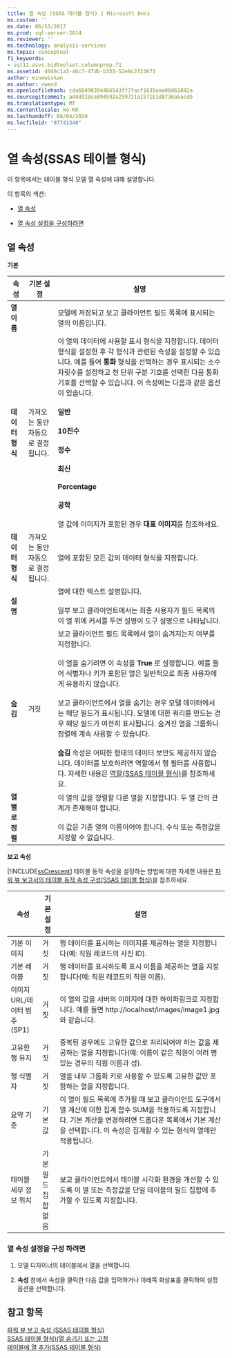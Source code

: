 ```yaml
---
title: 열 속성 (SSAS 테이블 형식) | Microsoft Docs
ms.custom: ''
ms.date: 06/13/2017
ms.prod: sql-server-2014
ms.reviewer: ''
ms.technology: analysis-services
ms.topic: conceptual
f1_keywords:
- sql12.asvs.bidtoolset.columnprop.f1
ms.assetid: 4046c1a3-46c7-47db-b355-52e9c2f23671
author: minewiskan
ms.author: owend
ms.openlocfilehash: cda68490394466543ff7facf1635eaa08d61842a
ms.sourcegitcommit: ad4d92dce894592a259721a1571b1d8736abacdb
ms.translationtype: MT
ms.contentlocale: ko-KR
ms.lasthandoff: 08/04/2020
ms.locfileid: "87741340"
---
```

# <a name="column-properties-ssas-tabular"></a>열 속성(SSAS 테이블 형식)
  이 항목에서는 테이블 형식 모델 열 속성에 대해 설명합니다.  
  
 이 항목의 섹션:  
  
-   [열 속성](#bkmk_properties)  
  
-   [열 속성 설정을 구성하려면](#bkmk_config_prop)  
  
##  <a name="column-properties"></a><a name="bkmk_properties"></a>열 속성  
 **기본**  
  
|속성|기본 설정|설명|  
|--------------|---------------------|-----------------|  
|**열 이름**||모델에 저장되고 보고 클라이언트 필드 목록에 표시되는 열의 이름입니다.|  
|**데이터 형식**|가져오는 동안 자동으로 결정됩니다.|이 열의 데이터에 사용할 표시 형식을 지정합니다. 데이터 형식을 설정한 후 각 형식과 관련된 속성을 설정할 수 있습니다. 예를 들어 **통화** 형식을 선택하는 경우 표시되는 소수 자릿수를 설정하고 천 단위 구분 기호를 선택한 다음 통화 기호를 선택할 수 있습니다. 이 속성에는 다음과 같은 옵션이 있습니다.<br /><br /> **일반**<br /><br /> **10진수**<br /><br /> **정수**<br /><br /> **최신**<br /><br /> **Percentage**<br /><br /> **공학**<br /><br /> 열 값에 이미지가 포함된 경우 **대표 이미지**를 참조하세요.|  
|**데이터 형식**|가져오는 동안 자동으로 결정됩니다.|열에 포함된 모든 값의 데이터 형식을 지정합니다.|  
|**설명**||열에 대한 텍스트 설명입니다.<br /><br /> 일부 보고 클라이언트에서는 최종 사용자가 필드 목록의 이 열 위에 커서를 두면 설명이 도구 설명으로 나타납니다.|  
|**숨김**|거짓|보고 클라이언트 필드 목록에서 열이 숨겨지는지 여부를 지정합니다.<br /><br /> 이 열을 숨기려면 이 속성을 **True** 로 설정합니다. 예를 들어 식별자나 키가 포함된 열은 일반적으로 최종 사용자에게 유용하지 않습니다.<br /><br /> 보고 클라이언트에서 열을 숨기는 경우 모델 데이터에서는 해당 필드가 표시됩니다. 모델에 대한 쿼리를 만드는 경우 해당 필드가 여전히 표시됩니다. 숨겨진 열을 그룹화나 정렬에 계속 사용할 수 있습니다.<br /><br /> **숨김** 속성은 어떠한 형태의 데이터 보안도 제공하지 않습니다. 데이터를 보호하려면 역할에서 행 필터를 사용합니다. 자세한 내용은 [역할&#40;SSAS 테이블 형식&#41;](roles-ssas-tabular.md)를 참조하세요.|  
|**열별로 정렬**||이 열의 값을 정렬할 다른 열을 지정합니다. 두 열 간의 관계가 존재해야 합니다.<br /><br /> 이 값은 기존 열의 이름이어야 합니다. 수식 또는 측정값을 지정할 수 없습니다.|  
  
 **보고 속성**  
  
 [!INCLUDE[ssCrescent](../../includes/sscrescent-md.md)] 테이블 동작 속성을 설정하는 방법에 대한 자세한 내용은 [파워 뷰 보고서의 테이블 동작 속성 구성&#40;SSAS 테이블 형식&#41;](power-view-configure-table-behavior-properties-for-reports.md)을 참조하세요.  
  
|속성|기본 설정|설명|  
|--------------|---------------------|-----------------|  
|기본 이미지|거짓|행 데이터를 표시하는 이미지를 제공하는 열을 지정합니다(예: 직원 레코드의 사진 ID).|  
|기본 레이블|거짓|행 데이터를 표시하도록 표시 이름을 제공하는 열을 지정합니다(예: 직원 레코드의 직원 이름).|  
|이미지 URL/데이터 범주(SP1)|거짓|이 열의 값을 서버의 이미지에 대한 하이퍼링크로 지정합니다. 예를 들면 http://localhost/images/image1.jpg와 같습니다.|  
|고유한 행 유지|거짓|중복된 경우에도 고유한 값으로 처리되어야 하는 값을 제공하는 열을 지정합니다(예: 이름이 같은 직원이 여러 명 있는 경우의 직원 이름과 성).|  
|행 식별자|거짓|열을 내부 그룹화 키로 사용할 수 있도록 고유한 값만 포함하는 열을 지정합니다.|  
|요약 기준|기본값|이 열이 필드 목록에 추가될 때 보고 클라이언트 도구에서 열 계산에 대한 집계 함수 SUM을 적용하도록 지정합니다. 기본 계산을 변경하려면 드롭다운 목록에서 기본 계산을 선택합니다. 이 속성은 집계할 수 있는 형식의 열에만 적용됩니다.|  
|테이블 세부 정보 위치|기본 필드 집합 없음|보고 클라이언트에서 테이블 시각화 환경을 개선할 수 있도록 이 열 또는 측정값을 단일 테이블의 필드 집합에 추가할 수 있도록 지정합니다.|  
  
###  <a name="to-configure-column-property-settings"></a><a name="bkmk_config_prop"></a>열 속성 설정을 구성 하려면  
  
1.  모델 디자이너의 테이블에서 열을 선택합니다.  
  
2.  **속성** 창에서 속성을 클릭한 다음 값을 입력하거나 아래쪽 화살표를 클릭하여 설정 옵션을 선택합니다.  
  
## <a name="see-also"></a>참고 항목  
 [파워 뷰 보고 속성 &#40;SSAS 테이블 형식&#41;](properties-ssas-tabular.md)   
 [SSAS 테이블 형식&#41;&#40;열 숨기기 또는 고정](hide-or-freeze-columns-ssas-tabular.md)   
 [테이블에 열 추가&#40;SSAS 테이블 형식&#41;](add-columns-to-a-table-ssas-tabular.md)  
  
  
